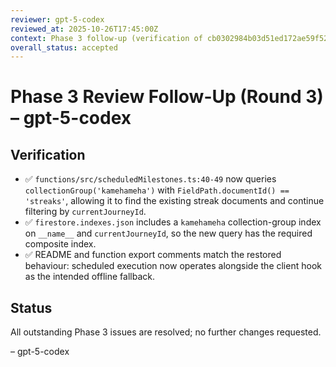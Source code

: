 ```yaml
---
reviewer: gpt-5-codex
reviewed_at: 2025-10-26T17:45:00Z
context: Phase 3 follow-up (verification of cb0302984b03d51ed172ae59f5297789c424999a)
overall_status: accepted
---
```


# Phase 3 Review Follow-Up (Round 3) – gpt-5-codex

## Verification

- ✅ `functions/src/scheduledMilestones.ts:40-49` now queries `collectionGroup('kamehameha')` with `FieldPath.documentId() == 'streaks'`, allowing it to find the existing streak documents and continue filtering by `currentJourneyId`.
- ✅ `firestore.indexes.json` includes a `kamehameha` collection-group index on `__name__` and `currentJourneyId`, so the new query has the required composite index.
- ✅ README and function export comments match the restored behaviour: scheduled execution now operates alongside the client hook as the intended offline fallback.

## Status

All outstanding Phase 3 issues are resolved; no further changes requested.

– gpt-5-codex
